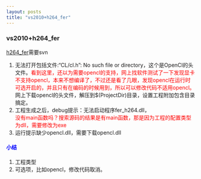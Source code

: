```yaml
---
layout: posts
title: "vs2010+h264_fer"
---
```


### vs2010+h264_fer
[h264_fer](https://code.google.com/p/h264-fer/source/checkout)需要svn

1. 无法打开包括文件:“CL/cl.h”: No such file or directory，这个是OpenCl的头文件。<font color="red">看到这里，还以为需要opencl的支持，网上找软件测试了一下发现显卡不支持opencl，本来不想编译了，不过还是看了几眼，发现opencl在运行时可选开启的，并且只有在编码的时候用到，所以可以修改代码不适用opencl。</font>网上下载opencl的头文件，解压到$(ProjectDir)目录，设置工程附加包含目录搞定。
2. 工程生成之后，debug提示：无法启动程序fer_h264.dll，<br><font color="red">没有main函数吗？搜索源码的结果是有main函数，那是因为工程的配置类型为dll，需要修改为exe</font>
3. 运行提示缺少opencl.dll，需要下载opencl.dll

#### <font color="blue">小结</font>
1. 工程类型
2. 可选项，比如opencl，修改代码取消。